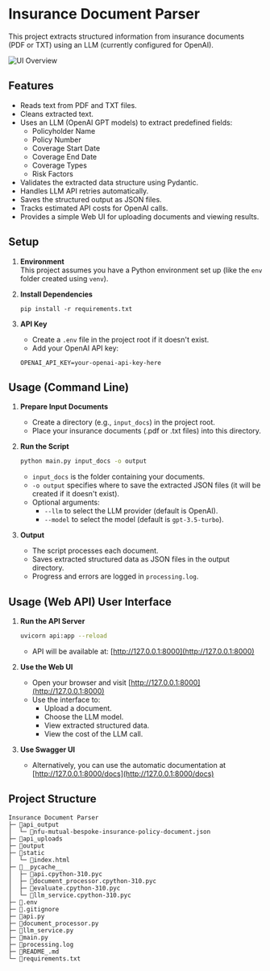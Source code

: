 # Insurance Document Parser

This project extracts structured information from insurance documents (PDF or TXT) using an LLM (currently configured for OpenAI).

![UI Overview](path/to/Screenshot-UI.jpeg)

## Features

- Reads text from PDF and TXT files.
- Cleans extracted text.
- Uses an LLM (OpenAI GPT models) to extract predefined fields:
    - Policyholder Name
    - Policy Number
    - Coverage Start Date
    - Coverage End Date
    - Coverage Types
    - Risk Factors
- Validates the extracted data structure using Pydantic.
- Handles LLM API retries automatically.
- Saves the structured output as JSON files.
- Tracks estimated API costs for OpenAI calls.
- Provides a simple Web UI for uploading documents and viewing results.

## Setup

1. **Environment**  
   This project assumes you have a Python environment set up (like the `env` folder created using `venv`).

2. **Install Dependencies**  
    ```
    pip install -r requirements.txt
    ```

3. **API Key**  
    - Create a `.env` file in the project root if it doesn't exist.
    - Add your OpenAI API key:
    ```dotenv
    OPENAI_API_KEY=your-openai-api-key-here
    ```

## Usage (Command Line)

1. **Prepare Input Documents**  
    - Create a directory (e.g., `input_docs`) in the project root.
    - Place your insurance documents (.pdf or .txt files) into this directory.

2. **Run the Script**  
    ```bash
    python main.py input_docs -o output
    ```
    - `input_docs` is the folder containing your documents.
    - `-o output` specifies where to save the extracted JSON files (it will be created if it doesn't exist).
    - Optional arguments:
        - `--llm` to select the LLM provider (default is OpenAI).
        - `--model` to select the model (default is `gpt-3.5-turbo`).

3. **Output**  
    - The script processes each document.
    - Saves extracted structured data as JSON files in the output directory.
    - Progress and errors are logged in `processing.log`.

## Usage (Web API) User Interface

1. **Run the API Server**  
    ```bash
    uvicorn api:app --reload
    ```
    - API will be available at: [http://127.0.0.1:8000](http://127.0.0.1:8000)

2. **Use the Web UI**  
    - Open your browser and visit [http://127.0.0.1:8000](http://127.0.0.1:8000)
    - Use the interface to:
        - Upload a document.
        - Choose the LLM model.
        - View extracted structured data.
        - View the cost of the LLM call.

3. **Use Swagger UI**  
    - Alternatively, you can use the automatic documentation at [http://127.0.0.1:8000/docs](http://127.0.0.1:8000/docs)

## Project Structure




```
Insurance Document Parser
├─ 📁api_output
│  └─ 📄nfu-mutual-bespoke-insurance-policy-document.json
├─ 📁api_uploads
├─ 📁output
├─ 📁static
│  └─ 📄index.html
├─ 📁__pycache__
│  ├─ 📄api.cpython-310.pyc
│  ├─ 📄document_processor.cpython-310.pyc
│  ├─ 📄evaluate.cpython-310.pyc
│  └─ 📄llm_service.cpython-310.pyc
├─ 📄.env
├─ 📄.gitignore
├─ 📄api.py
├─ 📄document_processor.py
├─ 📄llm_service.py
├─ 📄main.py
├─ 📄processing.log
├─ 📄README_.md
└─ 📄requirements.txt
```
